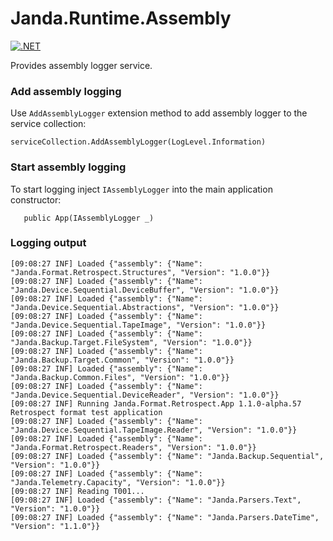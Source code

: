 # Janda.Runtime.Assembly

[![.NET](https://github.com/Jandini/Janda.Runtime.Assembly/actions/workflows/dotnet.yml/badge.svg)](https://github.com/Jandini/Janda.Runtime.Assembly/actions/workflows/dotnet.yml)

Provides assembly logger service.

### Add assembly logging

Use ```AddAssemblyLogger``` extension method to add assembly logger to the service collection:

```
serviceCollection.AddAssemblyLogger(LogLevel.Information)
```



### Start assembly logging

To start logging inject ```IAssemblyLogger``` into the main application constructor:

```
   public App(IAssemblyLogger _)
```



### Logging output

```
[09:08:27 INF] Loaded {"assembly": {"Name": "Janda.Format.Retrospect.Structures", "Version": "1.0.0"}}
[09:08:27 INF] Loaded {"assembly": {"Name": "Janda.Device.Sequential.DeviceBuffer", "Version": "1.0.0"}}
[09:08:27 INF] Loaded {"assembly": {"Name": "Janda.Device.Sequential.Abstractions", "Version": "1.0.0"}}
[09:08:27 INF] Loaded {"assembly": {"Name": "Janda.Device.Sequential.TapeImage", "Version": "1.0.0"}}
[09:08:27 INF] Loaded {"assembly": {"Name": "Janda.Backup.Target.FileSystem", "Version": "1.0.0"}}
[09:08:27 INF] Loaded {"assembly": {"Name": "Janda.Backup.Target.Common", "Version": "1.0.0"}}
[09:08:27 INF] Loaded {"assembly": {"Name": "Janda.Backup.Common.Files", "Version": "1.0.0"}}
[09:08:27 INF] Loaded {"assembly": {"Name": "Janda.Device.Sequential.DeviceReader", "Version": "1.0.0"}}
[09:08:27 INF] Running Janda.Format.Retrospect.App 1.1.0-alpha.57 Retrospect format test application
[09:08:27 INF] Loaded {"assembly": {"Name": "Janda.Device.Sequential.TapeImage.Reader", "Version": "1.0.0"}}
[09:08:27 INF] Loaded {"assembly": {"Name": "Janda.Format.Retrospect.Readers", "Version": "1.0.0"}}
[09:08:27 INF] Loaded {"assembly": {"Name": "Janda.Backup.Sequential", "Version": "1.0.0"}}
[09:08:27 INF] Loaded {"assembly": {"Name": "Janda.Telemetry.Capacity", "Version": "1.0.0"}}
[09:08:27 INF] Reading T001...
[09:08:27 INF] Loaded {"assembly": {"Name": "Janda.Parsers.Text", "Version": "1.0.0"}}
[09:08:27 INF] Loaded {"assembly": {"Name": "Janda.Parsers.DateTime", "Version": "1.1.0"}}
```

